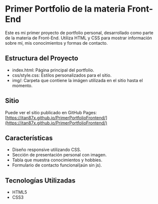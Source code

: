 # Primer Portfolio de la materia Front-End

Este es mi primer proyecto de portfolio personal, desarrollado como parte de la materia de Front-End. Utiliza HTML y CSS para mostrar información sobre mí, mis conocimientos y formas de contacto.

## Estructura del Proyecto

- index.html: Página principal del portfolio.
- css/style.css: Estilos personalizados para el sitio.
- img/: Carpeta que contiene la imágen utilizada en el sitio hasta el momento.

## Sitio

Puede ver el sitio publicado en GitHub Pages: [https://itan87x.github.io/PrimerPortfolioFrontend/](https://itan87x.github.io/PrimerPortfolioFrontend/)

## Características

- Diseño responsive utilizando CSS.
- Sección de presentación personal con imagen.
- Tabla que muestra conocimientos y hobbies.
- Formulario de contacto funcional(aún sin js).

## Tecnologías Utilizadas

- HTML5
- CSS3

